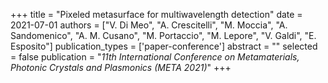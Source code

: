 +++
title = "Pixeled metasurface for multiwavelength detection"
date = 2021-07-01
authors = ["V. Di Meo", "A. Crescitelli", "M. Moccia", "A. Sandomenico", "A. M. Cusano", "M. Portaccio", "M. Lepore", "V. Galdi", "E. Esposito"]
publication_types = ['paper-conference']
abstract = ""
selected = false
publication = "*11th International Conference on Metamaterials, Photonic Crystals and Plasmonics (META 2021)*"
+++

